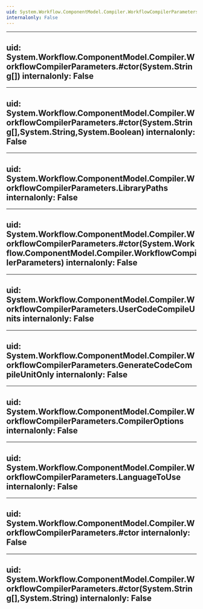 ```yaml
---
uid: System.Workflow.ComponentModel.Compiler.WorkflowCompilerParameters
internalonly: False
---
```


---
uid: System.Workflow.ComponentModel.Compiler.WorkflowCompilerParameters.#ctor(System.String[])
internalonly: False
---

---
uid: System.Workflow.ComponentModel.Compiler.WorkflowCompilerParameters.#ctor(System.String[],System.String,System.Boolean)
internalonly: False
---

---
uid: System.Workflow.ComponentModel.Compiler.WorkflowCompilerParameters.LibraryPaths
internalonly: False
---

---
uid: System.Workflow.ComponentModel.Compiler.WorkflowCompilerParameters.#ctor(System.Workflow.ComponentModel.Compiler.WorkflowCompilerParameters)
internalonly: False
---

---
uid: System.Workflow.ComponentModel.Compiler.WorkflowCompilerParameters.UserCodeCompileUnits
internalonly: False
---

---
uid: System.Workflow.ComponentModel.Compiler.WorkflowCompilerParameters.GenerateCodeCompileUnitOnly
internalonly: False
---

---
uid: System.Workflow.ComponentModel.Compiler.WorkflowCompilerParameters.CompilerOptions
internalonly: False
---

---
uid: System.Workflow.ComponentModel.Compiler.WorkflowCompilerParameters.LanguageToUse
internalonly: False
---

---
uid: System.Workflow.ComponentModel.Compiler.WorkflowCompilerParameters.#ctor
internalonly: False
---

---
uid: System.Workflow.ComponentModel.Compiler.WorkflowCompilerParameters.#ctor(System.String[],System.String)
internalonly: False
---
